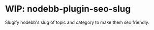 # WIP: nodebb-plugin-seo-slug

Slugify nodebb's slug of topic and category to make them seo friendly.
